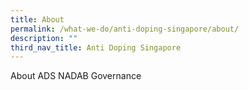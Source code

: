 ```yaml
---
title: About
permalink: /what-we-do/anti-doping-singapore/about/
description: ""
third_nav_title: Anti Doping Singapore
---
```

About ADS
NADAB
Governance
